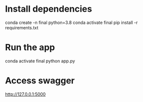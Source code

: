 # Install dependencies
conda create -n final python=3.8
conda activate final
pip install -r requirements.txt

# Run the app
conda activate final
python app.py

# Access swagger
http://127.0.0.1:5000
